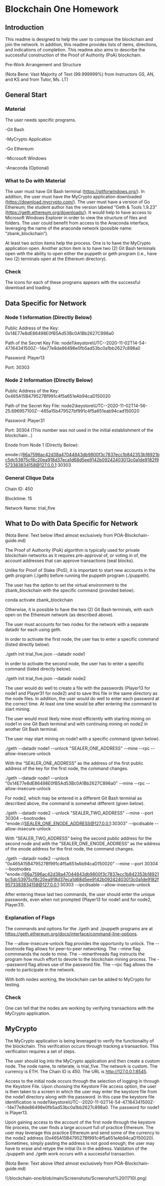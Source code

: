 # Blockchain One Homework

## Introduction

This readme is designed to help the user to compose the blockchain and join the network. In addition, this readme provides lists of items, directions, and indications of completion. This readme also aims to describe the successful construction of the Proof of Authority (PoA) blockchain.

Pre-Work Arrangement and Structure

(Nota Bene: Vast Majority of Text (99.999999%) from Instructors GS, AN, and KS and from Tutor, Ms. LT)



## General Start

### Material

The user needs specific programs.

-Git Bash

-MyCrypto Application

-Go Ethereum

-Microsoft Windows

-Anaconda (Optional)

### What to Do with Material

The user must have Git Bash terminal (https://gitforwindows.org/). In addition, the user must have the MyCrypto application downloaded (https://download.mycrypto.com/). The user must have a version of Go Ethereum; the student author has the version labeled “Geth & Tools 1.9.23” (https://geth.ethereum.org/downloads/). It would help to have access to Microsoft Windows Explorer in order to view the structure of files and folders. The user could benefit from access to the Anaconda interface, leveraging the name of the anaconda network (possible name: “zbank_blockchain”).

At least two action items help the process. One is to have the MyCrypto application open. Another action item is to have two (2) Git Bash terminals open with the ability to open either the puppeth or geth program (i.e., have two (2) terminals open at the Ethereum directory).

### Check

The icons for each of these programs appears with the successful download and loading.

 

## Data Specific for Network

### Node 1 Information (Directly Below)

Public Address of the Key:   0x14E77e8dE86498E0fB5Ad53Bc0A1Bb2627C898a0

Path of the Secret Key File: node1\keystore\UTC--2020-11-02T14-54-47.164341500Z--14e77e8de86498e0fb5ad53bc0a1bb2627c898a0

Password: Player13

Port: 30303

### Node 2 Information (Directly Below)

Public Address of the Key:   0x465A15B479527Bf991c4f5a651eAb94caD150020

Path of the Secret Key File: node2\keystore\UTC--2020-11-02T14-56-25.696957100Z--465a15b479527bf991c4f5a651eab94cad150020

Password: Player31

Port: 30304 (This number was not used in the initial establishment of the blockchain…)

Enode from Node 1 (Directly Below):

enode://86a7596ac42d38a47044843db9800f3c7837ecc1b842353b18921bc5dc53975cf8c20ea918d37eca1d68d5ee9142b09242403013c0a1de9182f9573383834158@127.0.0.1:30303

### General Clique Data

Chain ID: 450

Blocktime: 15

Network Name: trial_five

 

## What to Do with Data Specific for Network

(Nota Bene: Text below lifted almost exclusively from POA-Blockchain-guide.md)

The Proof of Authority (PoA) algorithm is typically used for private blockchain networks as it requires pre-approval of, or voting in of, the account addresses that can approve transactions (seal blocks).

Unlike for Proof of Stake (PoS), it is important to start new accounts in the geth program (./geth) before running the puppeth program (./puppeth).

The user has the option to set the virtual environment to the zbank_blockchain with the specific command (provided below).

conda activate zbank_blockchain

Otherwise, it is possible to have the two (2) Git Bash terminals, with each open on the Ethereum network (as described above).

The user must accounts for two nodes for the network with a separate datadir for each using geth.

In order to activate the first node, the user has to enter a specific command (listed directly below).

./geth init trial_five.json --datadir node1

In order to activate the second node, the user has to enter a specific command (listed directly below).

./geth init trial_five.json --datadir node2

The user would do well to create a file with the passwords (Player13 for node1 and Player31 for node2) and to save this file in the same directory as the node files. In addition, the user would do well to enter each password at the correct time. At least one time would be after entering the command to start mining.

 

 

The user would most likely mine most efficiently with starting mining on node1 in one Git Bash terminal and with continuing mining on node2 in another Git Bash terminal.

The user may start mining on node1 with a specific command (given below).

./geth --datadir node1 --unlock "SEALER_ONE_ADDRESS" --mine --rpc --allow-insecure-unlock

With the “SEALER_ONE_ADDRESS” as the address of the first public address of the key for the first node, the command changes.

./geth --datadir node1 --unlock "0x14E77e8dE86498E0fB5Ad53Bc0A1Bb2627C898a0" --mine --rpc --allow-insecure-unlock

For node2, which may be entered in a different Git Bash terminal as described above, the command is somewhat different (given below).

./geth --datadir node2 --unlock "SEALER_TWO_ADDRESS" --mine --port 30304 --bootnodes "enode://SEALER_ONE_ENODE_ADDRESS@127.0.0.1:30303" --ipcdisable --allow-insecure-unlock

With “SEALER_TWO_ADDRESS” being the second public address for the second node and with the “SEALER_ONE_ENODE_ADDRESS” as the address of the enode address for the first node, the command changes.

./geth --datadir node2 --unlock "0x465A15B479527Bf991c4f5a651eAb94caD150020" --mine --port 30304 --bootnodes "enode://86a7596ac42d38a47044843db9800f3c7837ecc1b842353b18921bc5dc53975cf8c20ea918d37eca1d68d5ee9142b09242403013c0a1de9182f9573383834158@127.0.0.1:30303 --ipcdisable --allow-insecure-unlock

After entering these last two commands, the user should enter the unique passwords, even when not prompted (Player13 for node1 and for node2, Player31).

### Explanation of Flags

The commands and options for the ./geth and ./puppeth programs are at https://geth.ethereum.org/docs/interface/command-line-options. 

The --allow-insecure-unlock flag provides the opportunity to unlock.
The --bootnode flag allows for peer-to-peer networking.
The --mine flag commmands the node to mine.
The --minerthreads flag instructs the program how much effort to devote to the blockchain mining process.
The --password flag allows use of the password file.
The --rpc flag allows the node to participate in the network.


 

With both nodes working, the blockchain can be added to MyCrypto for testing.

### Check

One can tell that the nodes are working by verifying transactions with the MyCrypto application.

 

## MyCrypto

The MyCrypto application is being leveraged to verify the functionality of the blockchain. This verification occurs through tracking a transaction. This verification requires a set of steps.

The user should log into the MyCrypto application and then create a custom node. The node name, to reiterate, is trial_five. The network is custom. The currency is ETH. The Chain ID is 450. The URL is http://127.0.0.1:8545.


Access to the initial node occurs through the selection of logging in through the Keystore File. Upon choosing the Keystore File access option, the user is then taken to a screen in which the user may enter the keystore file from the node1 directory along with the password. In this case the keystore file identification is node1\keystore\UTC--2020-11-02T14-54-47.164341500Z--14e77e8de86498e0fb5ad53bc0a1bb2627c898a0. The password for node1 is Player13.

Upon gaining access to the account of the first node through the keystore file process, the user finds a large account full of practice Ethereum. The user may leverage this practice Ethereum and send some of the currency to the node2 address (0x465A15B479527Bf991c4f5a651eAb94caD150020). Sometimes, simply pasting the address is not good enough; the user may have to erase and retype the initial 0x in the address. Validation of the ./puppeth and ./geth work occurs with a successful transaction.


 

(Nota Bene: Text above lifted almost exclusively from POA-Blockchain-guide.md)




!(/blockchain-one/blob/main/Screenshots/Screenshot%20(1710).png)
